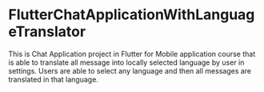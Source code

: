# FlutterChatApplicationWithLanguageTranslator
This is Chat Application project in Flutter for Mobile application course that is able to translate all message into locally selected language by user in settings. Users are able to select any language and then all messages are translated in that language.
